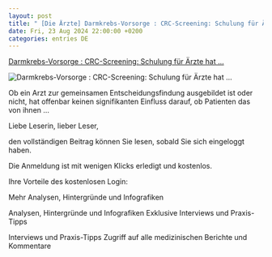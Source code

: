 ```yaml
---
layout: post
title: " [Die Ärzte] Darmkrebs-Vorsorge : CRC-Screening: Schulung für Ärzte hat ..."
date: Fri, 23 Aug 2024 22:00:00 +0200
categories: entries DE
---
```

[Darmkrebs-Vorsorge : CRC-Screening: Schulung für Ärzte hat ...](https://www.aerztezeitung.de/Politik/CRC-Screening-Schulung-fuer-Aerzte-hat-offenbar-keinen-Einfluss-auf-gemeinsame-Entscheidungsfindung-452194.html)

![Darmkrebs-Vorsorge : CRC-Screening: Schulung für Ärzte hat ...](https://www.aerztezeitung.de/Bilder/Eine-Online-Schulung-zur-partizipativen-226078og.jpg)

Ob ein Arzt zur gemeinsamen Entscheidungsfindung ausgebildet ist oder nicht, hat offenbar keinen signifikanten Einfluss darauf, ob Patienten das von ihnen ...

Liebe Leserin, lieber Leser,

den vollständigen Beitrag können Sie lesen, sobald Sie sich eingeloggt haben.

Die Anmeldung ist mit wenigen Klicks erledigt und kostenlos.

Ihre Vorteile des kostenlosen Login:

Mehr Analysen, Hintergründe und Infografiken

Analysen, Hintergründe und Infografiken Exklusive Interviews und Praxis-Tipps

Interviews und Praxis-Tipps Zugriff auf alle medizinischen Berichte und Kommentare

